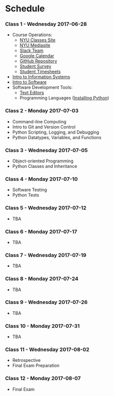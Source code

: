 # Schedule

### Class 1 - Wednesday 2017-06-28

  + Course Operations:
    + [NYU Classes Site](https://newclasses.nyu.edu/portal/site/35d63f1f-36de-4caf-bf8b-d950377ec68f)
    + [NYU Mediasite](http://nyustern.mediasite.com/Mediasite/Catalog/Full/0596bdd2fa024ef4b22f26aa4aa6075a21)
    + [Slack Team](https://nyu-info-2335-70.slack.com/)
    + [Google Calendar](https://calendar.google.com/calendar/embed?src=prof.mj.rossetti%40gmail.com&ctz=America/New_York)
    + [GitHub Repository](https://github.com/prof-rossetti/nyu-info-2335-70-201706)
    + [Student Survey](/assignments/survey/assignment.md)
    + [Student Timesheets](/assignments/timesheets/assignment.md)
  + [Intro to Information Systems](/notes/information-systems/notes.md)
  + [Intro to Software](/notes/software/notes.md)
  + Software Development Tools:
    + [Text Editors](/notes/text-editors/notes.md)
    + Programming Languages ([Installing Python](/notes/installing-python/notes.md))

### Class 2 - Monday 2017-07-03

  + Command-line Computing
  + Intro to Git and Version Control
  + Python Scripting, Logging, and Debugging
  + Python Datatypes, Variables, and Functions

### Class 3 - Wednesday 2017-07-05

  + Object-oriented Programming
  + Python Classes and Inheritance

### Class 4 - Monday 2017-07-10

  + Software Testing
  + Python Tests

### Class 5 - Wednesday 2017-07-12

  + TBA

### Class 6 - Monday 2017-07-17

  + TBA

### Class 7 - Wednesday 2017-07-19

  + TBA

### Class 8 - Monday 2017-07-24

  + TBA

### Class 9 - Wednesday 2017-07-26

  + TBA

### Class 10 - Monday 2017-07-31

  + TBA

### Class 11 - Wednesday 2017-08-02

  + Retrospective
  + Final Exam Preparation

### Class 12 - Monday 2017-08-07

  + Final Exam
